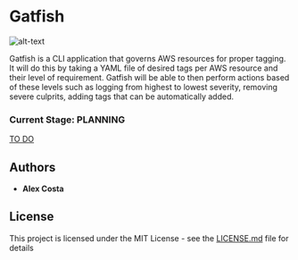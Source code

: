 # Gatfish

![alt-text](https://cdn.drawception.com/images/panels/2015/1-5/PChhFFR6ym-8.png)

Gatfish is a CLI application that governs AWS resources for proper tagging. It will do this by taking a YAML file of desired tags per AWS resource and their level of requirement. Gatfish will be able to then perform actions based of these levels such as logging from highest to lowest severity, removing severe culprits, adding tags that can be automatically added.

### Current Stage: PLANNING
[TO DO](TODO.md)

## Authors

* **Alex Costa** 

## License

This project is licensed under the MIT License - see the [LICENSE.md](LICENSE.md) file for details